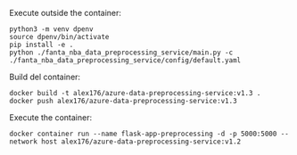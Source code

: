Execute outside the container:
```
python3 -m venv dpenv
source dpenv/bin/activate
pip install -e .
python ./fanta_nba_data_preprocessing_service/main.py -c ./fanta_nba_data_preprocessing_service/config/default.yaml
```




Build del container:
```
docker build -t alex176/azure-data-preprocessing-service:v1.3 .
docker push alex176/azure-data-preprocessing-service:v1.3
```



Execute the container:
```
docker container run --name flask-app-preprocessing -d -p 5000:5000 --network host alex176/azure-data-preprocessing-service:v1.2
```

